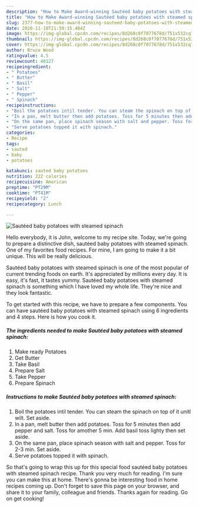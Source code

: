 ```yaml
---
description: "How to Make Award-winning Sautéed baby potatoes with steamed spinach"
title: "How to Make Award-winning Sautéed baby potatoes with steamed spinach"
slug: 2377-how-to-make-award-winning-sauteed-baby-potatoes-with-steamed-spinach
date: 2020-11-10T21:59:15.484Z
image: https://img-global.cpcdn.com/recipes/8d268c0f7077678d/751x532cq70/sauteed-baby-potatoes-with-steamed-spinach-recipe-main-photo.jpg
thumbnail: https://img-global.cpcdn.com/recipes/8d268c0f7077678d/751x532cq70/sauteed-baby-potatoes-with-steamed-spinach-recipe-main-photo.jpg
cover: https://img-global.cpcdn.com/recipes/8d268c0f7077678d/751x532cq70/sauteed-baby-potatoes-with-steamed-spinach-recipe-main-photo.jpg
author: Bruce Wood
ratingvalue: 4.5
reviewcount: 40127
recipeingredient:
- " Potatoes"
- " Butter"
- " Basil"
- " Salt"
- " Pepper"
- " Spinach"
recipeinstructions:
- "Boil the potatoes intil tender. You can steam the spinach on top of it unitl wilt. Set aside."
- "In a pan, melt butter then add potatoes. Toss for 5 minutes then add pepper and salt. Toss for amother 5 min. Add basil toss lighty then set aside."
- "On the same pan, place spinach season with salt and pepper. Toss for 2-3 min. Set aside."
- "Serve potatoes topped it with spinach."
categories:
- Recipe
tags:
- sauted
- baby
- potatoes

katakunci: sauted baby potatoes 
nutrition: 222 calories
recipecuisine: American
preptime: "PT29M"
cooktime: "PT41M"
recipeyield: "2"
recipecategory: Lunch

---
```



![Sautéed baby potatoes with steamed spinach](https://img-global.cpcdn.com/recipes/8d268c0f7077678d/751x532cq70/sauteed-baby-potatoes-with-steamed-spinach-recipe-main-photo.jpg)

Hello everybody, it is John, welcome to my recipe site. Today, we're going to prepare a distinctive dish, sautéed baby potatoes with steamed spinach. One of my favorites food recipes. For mine, I am going to make it a bit unique. This will be really delicious.

Sautéed baby potatoes with steamed spinach is one of the most popular of current trending foods on earth. It's appreciated by millions every day. It is easy, it's fast, it tastes yummy. Sautéed baby potatoes with steamed spinach is something which I have loved my whole life. They're nice and they look fantastic.




To get started with this recipe, we have to prepare a few components. You can have sautéed baby potatoes with steamed spinach using 6 ingredients and 4 steps. Here is how you cook it.

<!--inarticleads1-->

##### The ingredients needed to make Sautéed baby potatoes with steamed spinach:

1. Make ready  Potatoes
1. Get  Butter
1. Take  Basil
1. Prepare  Salt
1. Take  Pepper
1. Prepare  Spinach




<!--inarticleads2-->

##### Instructions to make Sautéed baby potatoes with steamed spinach:

1. Boil the potatoes intil tender. You can steam the spinach on top of it unitl wilt. Set aside.
1. In a pan, melt butter then add potatoes. Toss for 5 minutes then add pepper and salt. Toss for amother 5 min. Add basil toss lighty then set aside.
1. On the same pan, place spinach season with salt and pepper. Toss for 2-3 min. Set aside.
1. Serve potatoes topped it with spinach.




So that's going to wrap this up for this special food sautéed baby potatoes with steamed spinach recipe. Thank you very much for reading. I'm sure you can make this at home. There's gonna be interesting food in home recipes coming up. Don't forget to save this page on your browser, and share it to your family, colleague and friends. Thanks again for reading. Go on get cooking!
